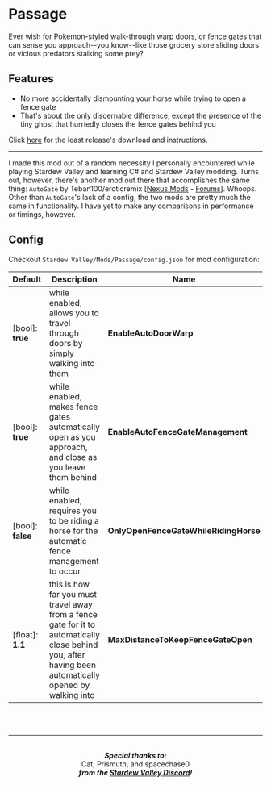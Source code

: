 ﻿# Passage
Ever wish for Pokemon-styled walk-through warp doors, or fence gates that can sense you approach--you know--like those grocery store sliding doors or vicious predators stalking some prey?

Features
---
- No more accidentally dismounting your horse while trying to open a fence gate
- That's about the only discernable difference, except the presence of the tiny ghost that hurriedly closes the fence gates behind you

Click <a href="https://github.com/CoronaSophium/Passage/releases/latest" target="_blank">here</a> for the least release's download and instructions.

---
I made this mod out of a random necessity I personally encountered while playing Stardew Valley and learning C# and Stardew Valley modding. Turns out, however, there's another mod out there that accomplishes the same thing: `AutoGate` by Teban100/eroticremix [[Nexus Mods](https://rd.nexusmods.com/stardewvalley/mods/820/?) - [Forums](https://community.playstarbound.com/threads/autogate-automatically-opening-closing-gates.129074/)]. Whoops. Other than `AutoGate`'s lack of a config, the two mods are pretty much the same in functionality. I have yet to make any comparisons in performance or timings, however.

## Config
Checkout `Stardew Valley/Mods/Passage/config.json` for mod configuration:

| Default           | Description                                                                                                                                             | Name                                  |
|-------------------|---------------------------------------------------------------------------------------------------------------------------------------------------------|---------------------------------------|
| [bool]: **true**  | while enabled, allows you to travel through doors by simply walking into them                                                                           | **EnableAutoDoorWarp**                |
| [bool]: **true**  | while enabled, makes fence gates automatically open as you approach, and close as you leave them behind                                                 | **EnableAutoFenceGateManagement**     |
| [bool]: **false** | while enabled, requires you to be riding a horse for the automatic fence management to occur                                                            | **OnlyOpenFenceGateWhileRidingHorse** |
| [float]: **1.1**  | this is how far you must travel away from a fence gate for it to automatically close behind you, after having been automatically opened by walking into | **MaxDistanceToKeepFenceGateOpen**    |
<br />
<br />
<hr />
<p align="center">
	<br />
	<b><i>Special thanks to:</i> </b>
	<br />
	<span>Cat, Prismuth, and spacechase0</span>
	<br />
	<b><i>from the <a href="https://discordapp.com/invite/stardewvalley" target="_blank">Stardew Valley Discord</a>!</i></b>
</p>
